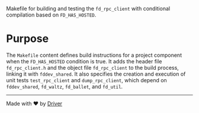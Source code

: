 <!--------------------------------------------------------------------------------->
<!-- IMPORTANT: This file is auto-generated by Driver (https://driver.ai). -------->
<!-- Manual edits may be overwritten on future commits. --------------------------->
<!--------------------------------------------------------------------------------->

Makefile for building and testing the `fd_rpc_client` with conditional compilation based on `FD_HAS_HOSTED`.

# Purpose
The `Makefile` content defines build instructions for a project component when the `FD_HAS_HOSTED` condition is true. It adds the header file `fd_rpc_client.h` and the object file `fd_rpc_client` to the build process, linking it with `fddev_shared`. It also specifies the creation and execution of unit tests `test_rpc_client` and `dump_rpc_client`, which depend on `fddev_shared`, `fd_waltz`, `fd_ballet`, and `fd_util`.

---
Made with ❤️ by [Driver](https://www.driver.ai/)
